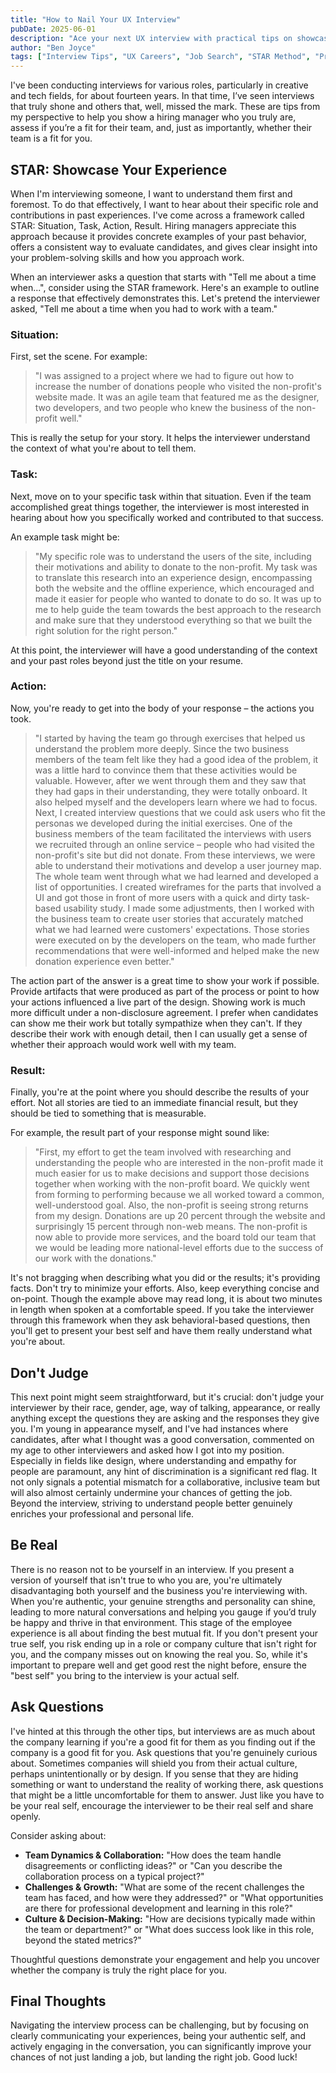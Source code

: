 ```yaml
---
title: "How to Nail Your UX Interview"
pubDate: 2025-06-01
description: "Ace your next UX interview with practical tips on showcasing your experience using the STAR method, being authentic, asking insightful questions, and understanding what hiring managers are truly looking for."
author: "Ben Joyce" 
tags: ["Interview Tips", "UX Careers", "Job Search", "STAR Method", "Professional Development"]
---
```


I've been conducting interviews for various roles, particularly in creative and tech fields, for about fourteen years. In that time, I’ve seen interviews that truly shone and others that, well, missed the mark. These are tips from my perspective to help you show a hiring manager who you truly are, assess if you’re a fit for their team, and, just as importantly, whether their team is a fit for you.

## STAR: Showcase Your Experience

When I'm interviewing someone, I want to understand them first and foremost. To do that effectively, I want to hear about their specific role and contributions in past experiences. I've come across a framework called STAR: Situation, Task, Action, Result. Hiring managers appreciate this approach because it provides concrete examples of your past behavior, offers a consistent way to evaluate candidates, and gives clear insight into your problem-solving skills and how you approach work.

When an interviewer asks a question that starts with "Tell me about a time when...", consider using the STAR framework. Here's an example to outline a response that effectively demonstrates this. Let's pretend the interviewer asked, "Tell me about a time when you had to work with a team."

### Situation:
First, set the scene. For example:

>"I was assigned to a project where we had to figure out how to increase the number of donations people who visited the non-profit's website made. It was an agile team that featured me as the designer, two developers, and two people who knew the business of the non-profit well."

This is really the setup for your story. It helps the interviewer understand the context of what you're about to tell them.

### Task:
Next, move on to your specific task within that situation. Even if the team accomplished great things together, the interviewer is most interested in hearing about how you specifically worked and contributed to that success.

An example task might be:

>"My specific role was to understand the users of the site, including their motivations and ability to donate to the non-profit. My task was to translate this research into an experience design, encompassing both the website and the offline experience, which encouraged and made it easier for people who wanted to donate to do so. It was up to me to help guide the team towards the best approach to the research and make sure that they understood everything so that we built the right solution for the right person."

At this point, the interviewer will have a good understanding of the context and your past roles beyond just the title on your resume.

### Action:
Now, you're ready to get into the body of your response – the actions you took.

>"I started by having the team go through exercises that helped us understand the problem more deeply. Since the two business members of the team felt like they had a good idea of the problem, it was a little hard to convince them that these activities would be valuable. However, after we went through them and they saw that they had gaps in their understanding, they were totally onboard. It also helped myself and the developers learn where we had to focus. Next, I created interview questions that we could ask users who fit the personas we developed during the initial exercises. One of the business members of the team facilitated the interviews with users we recruited through an online service – people who had visited the non-profit's site but did not donate. From these interviews, we were able to understand their motivations and develop a user journey map. The whole team went through what we had learned and developed a list of opportunities. I created wireframes for the parts that involved a UI and got those in front of more users with a quick and dirty task-based usability study. I made some adjustments, then I worked with the business team to create user stories that accurately matched what we had learned were customers' expectations. Those stories were executed on by the developers on the team, who made further recommendations that were well-informed and helped make the new donation experience even better."

The action part of the answer is a great time to show your work if possible. Provide artifacts that were produced as part of the process or point to how your actions influenced a live part of the design. Showing work is much more difficult under a non-disclosure agreement. I prefer when candidates can show me their work but totally sympathize when they can't. If they describe their work with enough detail, then I can usually get a sense of whether their approach would work well with my team.

### Result:
Finally, you're at the point where you should describe the results of your effort. Not all stories are tied to an immediate financial result, but they should be tied to something that is measurable.

For example, the result part of your response might sound like:

>"First, my effort to get the team involved with researching and understanding the people who are interested in the non-profit made it much easier for us to make decisions and support those decisions together when working with the non-profit board. We quickly went from forming to performing because we all worked toward a common, well-understood goal. Also, the non-profit is seeing strong returns from my design. Donations are up 20 percent through the website and surprisingly 15 percent through non-web means. The non-profit is now able to provide more services, and the board told our team that we would be leading more national-level efforts due to the success of our work with the donations."

It's not bragging when describing what you did or the results; it's providing facts. Don't try to minimize your efforts. Also, keep everything concise and on-point. Though the example above may read long, it is about two minutes in length when spoken at a comfortable speed. If you take the interviewer through this framework when they ask behavioral-based questions, then you'll get to present your best self and have them really understand what you're about.

## Don't Judge

This next point might seem straightforward, but it's crucial: don't judge your interviewer by their race, gender, age, way of talking, appearance, or really anything except the questions they are asking and the responses they give you. I'm young in appearance myself, and I've had instances where candidates, after what I thought was a good conversation, commented on my age to other interviewers and asked how I got into my position. Especially in fields like design, where understanding and empathy for people are paramount, any hint of discrimination is a significant red flag. It not only signals a potential mismatch for a collaborative, inclusive team but will also almost certainly undermine your chances of getting the job. Beyond the interview, striving to understand people better genuinely enriches your professional and personal life.

## Be Real

There is no reason not to be yourself in an interview. If you present a version of yourself that isn't true to who you are, you're ultimately disadvantaging both yourself and the business you're interviewing with. When you're authentic, your genuine strengths and personality can shine, leading to more natural conversations and helping you gauge if you’d truly be happy and thrive in that environment. This stage of the employee experience is all about finding the best mutual fit. If you don't present your true self, you risk ending up in a role or company culture that isn't right for you, and the company misses out on knowing the real you. So, while it's important to prepare well and get good rest the night before, ensure the "best self" you bring to the interview is your actual self.

## Ask Questions

I've hinted at this through the other tips, but interviews are as much about the company learning if you're a good fit for them as you finding out if the company is a good fit for you. Ask questions that you're genuinely curious about. Sometimes companies will shield you from their actual culture, perhaps unintentionally or by design. If you sense that they are hiding something or want to understand the reality of working there, ask questions that might be a little uncomfortable for them to answer. Just like you have to be your real self, encourage the interviewer to be their real self and share openly.

Consider asking about:

* **Team Dynamics & Collaboration:** "How does the team handle disagreements or conflicting ideas?" or "Can you describe the collaboration process on a typical project?"
* **Challenges & Growth:** "What are some of the recent challenges the team has faced, and how were they addressed?" or "What opportunities are there for professional development and learning in this role?"
* **Culture & Decision-Making:** "How are decisions typically made within the team or department?" or "What does success look like in this role, beyond the stated metrics?"

Thoughtful questions demonstrate your engagement and help you uncover whether the company is truly the right place for you.

## Final Thoughts

Navigating the interview process can be challenging, but by focusing on clearly communicating your experiences, being your authentic self, and actively engaging in the conversation, you can significantly improve your chances of not just landing a job, but landing the right job. Good luck!
